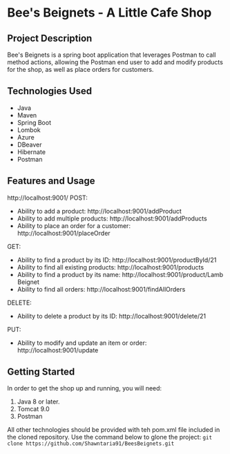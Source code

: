 # Bee's Beignets - A Little Cafe Shop
## Project Description
Bee's Beignets is a spring boot application that leverages Postman to call method actions, allowing the Postman end user to add and modify products for the shop, as well as place orders for customers. 
## Technologies Used
* Java
* Maven
* Spring Boot
* Lombok
* Azure
* DBeaver
* Hibernate
* Postman
## Features and Usage
http://localhost:9001/
POST:
* Ability to add a product: http://localhost:9001/addProduct
* Ability to add multiple products: http://localhost:9001/addProducts
* Ability to place an order for a customer: http://localhost:9001/placeOrder

GET:
* Ability to find a product by its ID: http://localhost:9001/productById/21
* Ability to find all existing products: http://localhost:9001/products
* Ability to find a product by its name: http://localhost:9001/product/Lamb Beignet
* Ability to find all orders: http://localhost:9001/findAllOrders

DELETE:
* Ability to delete a product by its ID: http://localhost:9001/delete/21

PUT:
* Ability to modify and update an item or order: http://localhost:9001/update
## Getting Started
In order to get the shop up and running, you will need: 
1. Java 8 or later. 
2. Tomcat 9.0
3. Postman

All other technologies should be provided with teh pom.xml file included in the cloned repository. Use the command below to glone the project:
```git clone https://github.com/Shawntaria91/BeesBeignets.git```

